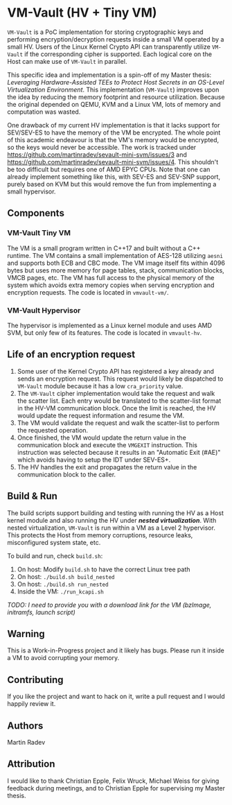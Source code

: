 # VM-Vault (HV + Tiny VM)

`VM-Vault` is a PoC implementation for storing cryptographic keys and performing encryption/decryption requests inside a small VM operated by a small HV.
Users of the Linux Kernel Crypto API can transparently utilize `VM-Vault` if the corresponding cipher is supported.
Each logical core on the Host can make use of `VM-Vault` in parallel.

This specific idea and implementation is a spin-off of my Master thesis: *Leveraging Hardware-Assisted TEEs to Protect Host Secrets in an OS-Level Virtualization Environment*.
This implementation (`VM-Vault`) improves upon the idea by reducing the memory footprint and resource utilization.
Because the original depended on QEMU, KVM and a Linux VM, lots of memory and computation was wasted.

One drawback of my current HV implementation is that it lacks support for SEV/SEV-ES to have the memory of the VM be encrypted.
The whole point of this academic endeavour is that the VM's memory would be encrypted, so the keys would never be accessible.
The work is tracked under https://github.com/martinradev/sevault-mini-svm/issues/3 and https://github.com/martinradev/sevault-mini-svm/issues/4.
This shouldn't be too difficult but requires one of AMD EPYC CPUs.
Note that one can already implement something like this, with SEV-ES and SEV-SNP support, purely based on KVM but this would remove the fun from implementing a small hypervisor.

## Components

### VM-Vault Tiny VM
The VM is a small program written in C++17 and built without a C++ runtime.
The VM contains a small implementation of AES-128 utilizing `aesni` and supports both ECB and CBC mode.
The VM image itself fits within 4096 bytes but uses more memory for page tables, stack, communication blocks, VMCB pages, etc.
The VM has full access to the physical memory of the system which avoids extra memory copies when serving encryption and encryption requests.
The code is located in `vmvault-vm/`.

### VM-Vault Hypervisor
The hypervisor is implemented as a Linux kernel module and uses AMD SVM, but only few of its features.
The code is located in `vmvault-hv`.

## Life of an encryption request

1. Some user of the Kernel Crypto API has registered a key already and sends an encryption request.
   This request would likely be dispatched to `VM-Vault` module because it has a low `cra_priority` value.
2. The `VM-Vault` cipher implementation would take the request and walk the scatter list.
   Each entry would be translated to the scatter-list format in the HV-VM communication block.
   Once the limit is reached, the HV would update the request information and resume the VM.
3. The VM would validate the request and walk the scatter-list to perform the requested operation.
4. Once finished, the VM would update the return value in the communication block and execute the `VMGEXIT` instruction.
   This instruction was selected because it results in an "Automatic Exit (#AE)" which avoids having to setup the IDT under SEV-ES+.
5. The HV handles the exit and propagates the return value in the communication block to the caller.

## Build & Run

The build scripts support building and testing with running the HV as a Host kernel module and also running the HV under ***nested virtualization***.
With nested virtualization, `VM-Vault` is run within a VM as a Level 2 hypervisor.
This protects the Host from memory corruptions, resource leaks, misconfigured system state, etc.

To build and run, check `build.sh`:
1. On host: Modify `build.sh` to have the correct Linux tree path
2. On host: `./build.sh build_nested`
3. On host: `./build.sh run_nested`
4. Inside the VM: `./run_kcapi.sh`

*TODO: I need to provide you with a download link for the VM (bzImage, initramfs, launch script)*

## Warning

This is a Work-in-Progress project and it likely has bugs. Please run it inside a VM to avoid corrupting your memory.

## Contributing

If you like the project and want to hack on it, write a pull request and I would happily review it.

## Authors

Martin Radev

## Attribution

I would like to thank Christian Epple, Felix Wruck, Michael Weiss for giving feedback during meetings, and to Christian Epple for supervising my Master thesis.
